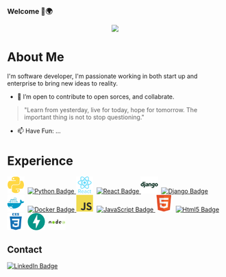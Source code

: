 ### Welcome  :wave::earth_africa:

<div id="header" align="center">
  <img src="https://media.giphy.com/media/10zxDv7Hv5RF9C/giphy.gif" width="600"/>
</div>



# About Me 

I'm software developer, I'm passionate working in both start up and enterprise to bring  new ideas to reality.
- 👯 I’m open to contribute to open sorces, and collabrate. 
 > "Learn from yesterday, live for today, hope for tomorrow. The important thing is not to stop questioning."
- 📫 Have Fun: ...

# Experience 
<div  id="badges">
  <img src="https://github.com/devicons/devicon/blob/master/icons/python/python-plain.svg" title="Python" alt="Flutter" width="40" height="40"/>&nbsp;
  <a href="your-twitter-URL">
    <img src="https://img.shields.io/badge/Python-yellow?style=for-the-badge&logo=python&logoColor=white" alt="Python Badge"/>
  </a>
    <img src="https://github.com/devicons/devicon/blob/master/icons/react/react-original-wordmark.svg" title="React" alt="React" width="40" height="40"/>&nbsp;
  <a href="your-twitter-URL">
    <img src="https://img.shields.io/badge/React-blue?style=for-the-badge&logo=react&logoColor=white" alt="React Badge"/>
  </a>
      <img src="https://github.com/devicons/devicon/blob/master/icons/django/django-plain-wordmark.svg" title="Django" alt="Django" width="40" height="40"/>&nbsp;
   <a href="your-twitter-URL">
    <img src="https://img.shields.io/badge/Django-red?style=for-the-badge&logo=django&logoColor=white" alt="Django Badge"/>
  </a>
       <img src="https://github.com/devicons/devicon/blob/master/icons/docker/docker-plain.svg" title="Docker" alt="Docker" width="40" height="40"/>&nbsp;
  <a href="your-twitter-URL">
    <img src="https://img.shields.io/badge/Docker-blue?style=for-the-docker&logo=python&logoColor=white" alt="Docker Badge"/>
  </a> 
    <img src="https://github.com/devicons/devicon/blob/master/icons/javascript/javascript-original.svg" title="JavaScript" alt="JavaScript" width="40" height="40"/>&nbsp;

  <a href="your-twitter-URL">
    <img src="https://img.shields.io/badge/JavaScript-yellow?style=for-the-badge&logo=javascript&logoColor=white" alt="JavaScript Badge"/>
  </a>
    <img src="https://github.com/devicons/devicon/blob/master/icons/html5/html5-original.svg" title="HTML5" alt="HTML" width="40" height="40"/>&nbsp;
  <a href="your-twitter-URL">
    <img src="https://img.shields.io/badge/Html5-red?style=for-the-badge&logo=html5&logoColor=white" alt="Html5 Badge"/>
  </a>
    <img src="https://github.com/devicons/devicon/blob/master/icons/css3/css3-plain-wordmark.svg"  title="CSS3" alt="CSS" width="40" height="40"/>&nbsp;
    <img src="https://github.com/devicons/devicon/blob/master/icons/fastapi/fastapi-original.svg" title="FastAPI" alt="Flutter" width="40" height="40"/>&nbsp;
    <img src="https://github.com/devicons/devicon/blob/master/icons/nodejs/nodejs-original-wordmark.svg" title="NodeJS" alt="NodeJS" width="40" height="40"/>&nbsp;
</div>

## Contact 

<div id="badges">
  <a href="your-linkedin-URL">
    <img src="https://img.shields.io/badge/LinkedIn-blue?style=for-the-badge&logo=linkedin&logoColor=white" alt="LinkedIn Badge"/>
  </a>
</div>


##
